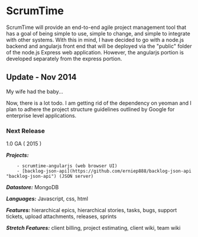 # ScrumTime

ScrumTime will provide an end-to-end agile project management tool that has a goal of being simple to use, simple
to change, and simple to integrate with other systems.  With this in mind, I have decided to go with a node.js backend 
and angularjs front end that will be deployed via the "public" folder of the node.js Express web application.  However,
the angularjs portion is developed separately from the express portion.

## Update - Nov 2014
My wife had the baby...

Now, there is a lot todo.  I am getting rid of the dependency on yeoman and I plan to adhere the project structure guidelines outlined by Google for enterprise level applications.

### Next Release

1.0 GA ( 2015 )

_**Projects:**_ 

		- scrumtime-angularjs (web browser UI)
		- [backlog-json-api](https://github.com/erniep888/backlog-json-api "backlog-json-api") (JSON server)		

_**Datastore:**_ MongoDB

_**Languages:**_ Javascript, css, html

_**Features:**_ hierarchical epics, hierarchical stories, tasks, bugs, support tickets, upload attachments, releases, sprints

_**Stretch Features:**_ client billing, project estimating, client wiki, team wiki